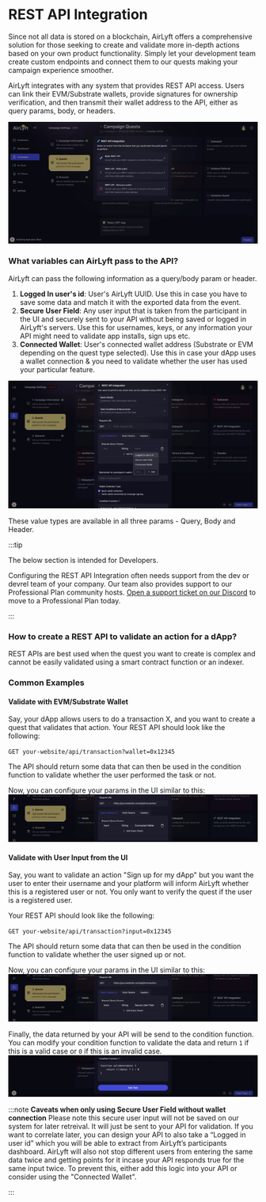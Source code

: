 # REST API Integration

Since not all data is stored on a blockchain, AirLyft offers a comprehensive solution for those seeking to create and validate more in-depth actions based on your own product functionality. Simply let your development team create custom endpoints and connect them to our quests making your campaign experience smoother.

AirLyft integrates with any system that provides REST API access. Users can link their EVM/Substrate wallets, provide signatures for ownership verification, and then transmit their wallet address to the API, either as query params, body, or headers.

![](../../../images/restapi1.png)

### What variables can AirLyft pass to the API?

AirLyft can pass the following information as a query/body param or header.

1. **Logged In user's id**: User's AirLyft UUID. Use this in case you have to save some data and match it with the exported data from the event.
2. **Secure User Field**: Any user input that is taken from the participant in the UI and securely sent to your API without being saved or logged in AirLyft's servers. Use this for usernames, keys, or any information your API might need to validate app installs, sign ups etc.
3. **Connected Wallet**: User's connected wallet address (Substrate or EVM depending on the quest type selected). Use this in case your dApp uses a wallet connection & you need to validate whether the user has used your particular feature.

![](../../../images/restapi2.png)

These value types are available in all three params - Query, Body and Header.

:::tip

The below section is intended for Developers.

Configuring the REST API Integration often needs support from the dev or devrel team of your company. Our team also provides support to our Professional Plan community hosts. [Open a support ticket on our Discord](https://discord.gg/4W6Bxq9rtc) to move to a Professional Plan today.

:::

### How to create a REST API to validate an action for a dApp?

REST APIs are best used when the quest you want to create is complex and cannot be easily validated using a smart contract function or an indexer.

### Common Examples

#### Validate with EVM/Substrate Wallet

Say, your dApp allows users to do a transaction X, and you want to create a quest that validates that action. Your REST API should look like the following:

`GET your-website/api/transaction?wallet=0x12345`

The API should return some data that can then be used in the condition function to validate whether the user performed the task or not.

Now, you can configure your params in the UI similar to this:
![](../../../images/restapi3.png)

#### Validate with User Input from the UI

Say, you want to validate an action "Sign up for my dApp" but you want the user to enter their username and your platform will inform AirLyft whether this is a registered user or not. You only want to verify the quest if the user is a registered user.

Your REST API should look like the following:

`GET your-website/api/transaction?input=0x12345`

The API should return some data that can then be used in the condition function to validate whether the user signed up or not.

Now, you can configure your params in the UI similar to this:
![](../../../images/restapi4.png)

Finally, the data returned by your API will be send to the condition function. You can modify your condition function to validate the data and return `1` if this is a valid case or `0` if this is an invalid case.
![](../../../images/restapi5.png)

:::note
**Caveats when only using Secure User Field without wallet connection**
Please note this secure user input will not be saved on our system for later retreival. It will just be sent to your API for validation. If you want to correlate later, you can design your API to also take a “Logged in user id” which you will be able to extract from AirLyft’s participants dashboard. AirLyft will also not stop different users from entering the same data twice and getting points for it incase your API responds true for the same input twice. To prevent this, either add this logic into your API or consider using the "Connected Wallet".

:::

